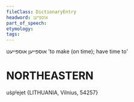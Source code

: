 ```yaml
---
fileClass: DictionaryEntry
headword: אוספּייען
part_of_speech: 
etymology: 
tags: 
---
```

אוספּייען
אוספּייעט
'to make (on time); have time to'

NORTHEASTERN
==============

us̀pʲejet {LITHUANIA, Vilnius, 54257}